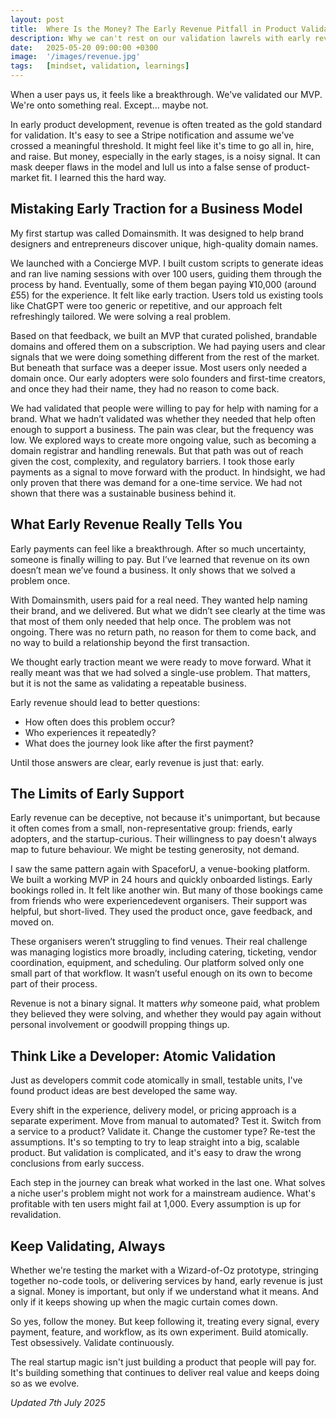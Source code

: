 ```yaml
---
layout: post
title:  Where Is the Money? The Early Revenue Pitfall in Product Validation
description: Why we can't rest on our validation lawrels with early revenue and how to keep validating as the idea evolves.
date:   2025-05-20 09:00:00 +0300
image:  '/images/revenue.jpg'
tags:   [mindset, validation, learnings]
---
```


When a user pays us, it feels like a breakthrough. We've validated our MVP. We're onto something real. Except… maybe not.

In early product development, revenue is often treated as the gold standard for validation. It's easy to see a Stripe notification and assume we've crossed a meaningful threshold. It might feel like it's time to go all in, hire, and raise. But money, especially in the early stages, is a noisy signal. It can mask deeper flaws in the model and lull us into a false sense of product-market fit. I learned this the hard way.

## Mistaking Early Traction for a Business Model

My first startup was called Domainsmith. It was designed to help brand designers and entrepreneurs discover unique, high-quality domain names.

We launched with a Concierge MVP. I built custom scripts to generate ideas and ran live naming sessions with over 100 users, guiding them through the process by hand. Eventually, some of them began paying ¥10,000 (around £55) for the experience. It felt like early traction. Users told us existing tools like ChatGPT were too generic or repetitive, and our approach felt refreshingly tailored. We were solving a real problem.

Based on that feedback, we built an MVP that curated polished, brandable domains and offered them on a subscription. We had paying users and clear signals that we were doing something different from the rest of the market. But beneath that surface was a deeper issue. Most users only needed a domain once. Our early adopters were solo founders and first-time creators, and once they had their name, they had no reason to come back.

We had validated that people were willing to pay for help with naming for a brand. What we hadn’t validated was whether they needed that help often enough to support a business. The pain was clear, but the frequency was low. We explored ways to create more ongoing value, such as becoming a domain registrar and handling renewals. But that path was out of reach given the cost, complexity, and regulatory barriers. I took those early payments as a signal to move forward with the product. In hindsight, we had only proven that there was demand for a one-time service. We had not shown that there was a sustainable business behind it.

## What Early Revenue Really Tells You

Early payments can feel like a breakthrough. After so much uncertainty, someone is finally willing to pay. But I’ve learned that revenue on its own doesn’t mean we’ve found a business. It only shows that we solved a problem once.

With Domainsmith, users paid for a real need. They wanted help naming their brand, and we delivered. But what we didn’t see clearly at the time was that most of them only needed that help once. The problem was not ongoing. There was no return path, no reason for them to come back, and no way to build a relationship beyond the first transaction.

We thought early traction meant we were ready to move forward. What it really meant was that we had solved a single-use problem. That matters, but it is not the same as validating a repeatable business.

Early revenue should lead to better questions:

- How often does this problem occur?
- Who experiences it repeatedly?
- What does the journey look like after the first payment?

Until those answers are clear, early revenue is just that: early.

## The Limits of Early Support

Early revenue can be deceptive, not because it's unimportant, but because it often comes from a small, non-representative group: friends, early adopters, and the startup-curious. Their willingness to pay doesn't always map to future behaviour. We might be testing generosity, not demand.

I saw the same pattern again with SpaceforU, a venue-booking platform. We built a working MVP in 24 hours and quickly onboarded listings. Early bookings rolled in. It felt like another win. But many of those bookings came from friends who were experiencedevent organisers. Their support was helpful, but short-lived. They used the product once, gave feedback, and moved on.

These organisers weren’t struggling to find venues. Their real challenge was managing logistics more broadly, including catering, ticketing, vendor coordination, equipment, and scheduling. Our platform solved only one small part of that workflow. It wasn’t useful enough on its own to become part of their process.

Revenue is not a binary signal. It matters *why* someone paid, what problem they believed they were solving, and whether they would pay again without personal involvement or goodwill propping things up.

## Think Like a Developer: Atomic Validation

Just as developers commit code atomically in small, testable units, I've found product ideas are best developed the same way.

Every shift in the experience, delivery model, or pricing approach is a separate experiment. Move from manual to automated? Test it. Switch from a service to a product? Validate it. Change the customer type? Re-test the assumptions. It's so tempting to try to leap straight into a big, scalable product. But validation is complicated, and it's easy to draw the wrong conclusions from early success.

Each step in the journey can break what worked in the last one. What solves a niche user's problem might not work for a mainstream audience. What's profitable with ten users might fail at 1,000. Every assumption is up for revalidation.

## Keep Validating, Always

Whether we're testing the market with a Wizard-of-Oz prototype, stringing together no-code tools, or delivering services by hand, early revenue is just a signal. Money is important, but only if we understand what it means. And only if it keeps showing up when the magic curtain comes down.

So yes, follow the money. But keep following it, treating every signal, every payment, feature, and workflow, as its own experiment. Build atomically. Test obsessively. Validate continuously.

The real startup magic isn't just building a product that people will pay for. It's building something that continues to deliver real value and keeps doing so as we evolve.

*Updated 7th July 2025*
